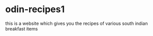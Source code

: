 # odin-recipes1
this is a website which gives you the recipes of various south indian breakfast items 

